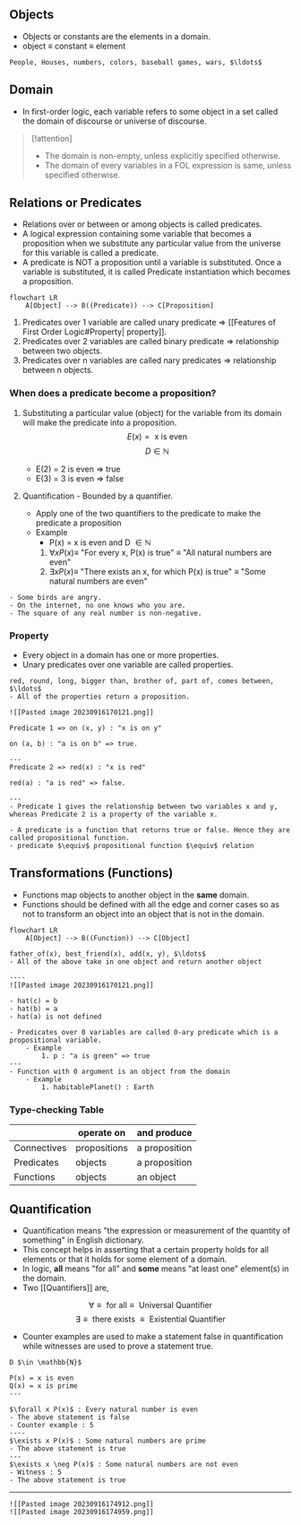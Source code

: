 
## Objects
- Objects or constants are the elements in a domain.
- object $\equiv$ constant $\equiv$ element
```ad-example
People, Houses, numbers, colors, baseball games, wars, $\ldots$
```

## Domain
- In first-order logic, each variable refers to some object in a set called the domain of discourse or universe of discourse.

> [!attention] 
> - The domain is non-empty, unless explicitly specified otherwise.
> - The domain of every variables in a FOL expression is same, unless specified otherwise.

## Relations or Predicates
- Relations over or between or among objects is called predicates.
- A logical expression containing some variable that becomes a proposition when we substitute any particular value from the universe for this variable is called a predicate.
- A predicate is NOT a proposition until a variable is substituted. Once a variable is substituted, it is called Predicate instantiation which becomes a proposition.

```mermaid
flowchart LR
	A[Object] --> B((Predicate)) --> C[Proposition]
```

1. Predicates over 1 variable are called unary predicate => [[Features of First Order Logic#Property| property]].
2. Predicates over 2 variables are called binary predicate => relationship between two objects.
3. Predicates over n variables are called nary predicates => relationship between n objects.

### When does a predicate become a proposition?
1. Substituting a particular value (object) for the variable from its domain will make the predicate into a proposition.
$$
E(x) = \text{ x is even}
$$
$$
D \in \mathbb{N}
$$
	- E(2) = 2 is even => true
	- E(3) = 3 is even => false

2. Quantification - Bounded by a quantifier.
	- Apply one of the two quantifiers to the predicate to make the predicate a proposition
	- Example
		- P(x) = x is even and D $\in \mathbb{N}$
		1. $\forall x P(x) \equiv$ "For every x, P(x) is true" $\equiv$ "All natural numbers are even"
		2. $\exists x P(x) \equiv$ "There exists an x, for which P(x) is true" $\equiv$ "Some natural numbers are even"
	
```ad-example
- Some birds are angry.
- On the internet, no one knows who you are.
- The square of any real number is non-negative.
```

### Property
- Every object in a domain has one or more properties.
- Unary predicates over one variable are called properties.
```ad-example
red, round, long, bigger than, brother of, part of, comes between, $\ldots$
- All of the properties return a proposition.
```


```ad-example
![[Pasted image 20230916170121.png]]

Predicate 1 => on (x, y) : "x is on y"

on (a, b) : "a is on b" => true.

---
Predicate 2 => red(x) : "x is red"

red(a) : "a is red" => false.

---
- Predicate 1 gives the relationship between two variables x and y, whereas Predicate 2 is a property of the variable x.

```


```ad-note
- A predicate is a function that returns true or false. Hence they are called propositional function.
- predicate $\equiv$ propositional function $\equiv$ relation
```

## Transformations (Functions)
- Functions map objects to another object in the **same** domain.
- Functions should be defined with all the edge and corner cases so as not to transform an object into an object that is not in the domain.

```mermaid
flowchart LR
	A[Object] --> B((Function)) --> C[Object]
```

```ad-example
father_of(x), best_friend(x), add(x, y), $\ldots$
- All of the above take in one object and return another object

----
![[Pasted image 20230916170121.png]]

- hat(c) = b
- hat(b) = a
- hat(a) is not defined
```


```ad-info
- Predicates over 0 variables are called 0-ary predicate which is a propositional variable.
	- Example
		1. p : "a is green" => true
---
- Function with 0 argument is an object from the domain
	- Example 
		1. habitablePlanet() : Earth
```

### Type-checking Table
|             | operate on   | and produce   |
| ----------- | ------------ | ------------- |
| Connectives | propositions | a proposition |
| Predicates  | objects      | a proposition |
| Functions   | objects      | an object              |

## Quantification
- Quantification means "the expression or measurement of the quantity of something" in English dictionary.
- This concept helps in asserting that a certain property holds for all elements or that it holds for some element of a domain.
- In logic, **all** means "for all" and **some** means "at least one" element(s) in the domain.
- Two [[Quantifiers]] are,

$$
\forall \equiv \text{ for all} \equiv \text{ Universal Quantifier}
$$
$$
\exists \equiv \text{ there exists } \equiv \text{ Existential Quantifier}
$$

- Counter examples are used to make a statement false in quantification while witnesses are used to prove a statement true.

```ad-example
D $\in \mathbb{N}$

P(x) = x is even
Q(x) = x is prime
---

$\forall x P(x)$ : Every natural number is even
- The above statement is false
- Counter example : 5
----
$\exists x P(x)$ : Some natural numbers are prime
- The above statement is true
---
$\exists x \neg P(x)$ : Some natural numbers are not even
- Witness : 5
- The above statement is true
```

---

```ad-summary
![[Pasted image 20230916174912.png]]
![[Pasted image 20230916174959.png]]
```
